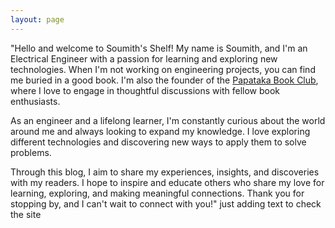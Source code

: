 ```yaml
---
layout: page
---
```


"Hello and welcome to Soumith's Shelf! My name is Soumith, and I'm an Electrical Engineer with a passion for learning and exploring new technologies. When I'm not working on engineering projects, you can find me buried in a good book. I'm also the founder of the [Papataka Book Club](https://www.instagram.com/papatakabookclub/), where I love to engage in thoughtful discussions with fellow book enthusiasts.

As an engineer and a lifelong learner, I'm constantly curious about the world around me and always looking to expand my knowledge. I love exploring different technologies and discovering new ways to apply them to solve problems.

Through this blog, I aim to share my experiences, insights, and discoveries with my readers. I hope to inspire and educate others who share my love for learning, exploring, and making meaningful connections. Thank you for stopping by, and I can't wait to connect with you!"
 just adding text to check the site
